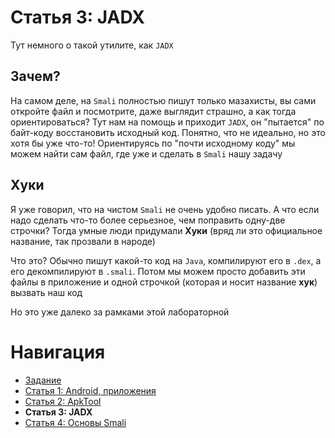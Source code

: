 # Статья 3: JADX

Тут немного о такой утилите, как `JADX`

## Зачем?

На самом деле, на `Smali` полностью пишут только мазахисты, вы сами откройте файл и посмотрите, даже выглядит страшно, а как тогда ориентироваться?
Тут нам на помощь и приходит `JADX`, он "пытается" по байт-коду восстановить исходный код. Понятно, что не идеально, но это хотя бы уже что-то!
Ориентируясь по "почти исходному коду" мы можем найти сам файл, где уже и сделать в `Smali` нашу задачу

## Хуки

Я уже говорил, что на чистом `Smali` не очень удобно писать. А что если надо сделать что-то более серьезное, чем поправить одну-две строчки?
Тогда умные люди придумали **Хуки** (вряд ли это официальное название, так прозвали в народе)

Что это? Обычно пишут какой-то код на `Java`, компилируют его в `.dex`, а его декомпилируют в `.smali`. Потом мы можем просто добавить эти файлы в приложение и одной строчкой (которая и носит название **хук**) вызвать наш код

Но это уже далеко за рамками этой лабораторной

# Навигация

- [Задание](../README.md)
- [Статья 1: Android, приложения](./APPS.md)
- [Статья 2: ApkTool](./APKTOOL.md)
- **Статья 3: JADX**
- [Статья 4: Основы Smali](./SMALI-BASIC.md)